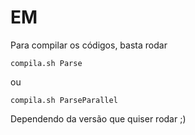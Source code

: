 # EM

Para compilar os códigos, basta rodar 

```
compila.sh Parse
```

ou

```
compila.sh ParseParallel
```

Dependendo da versão que quiser rodar ;)
